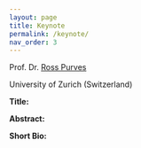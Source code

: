 ```yaml
---
layout: page
title: Keynote
permalink: /keynote/
nav_order: 3
---
```


Prof. Dr. [Ross Purves](https://www.geo.uzh.ch/~rsp/)

University of Zurich (Switzerland)

<strong> Title:</strong>

<strong> Abstract: </strong>

<strong> Short Bio: </strong>
